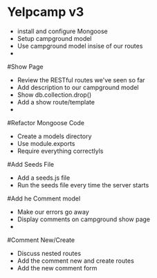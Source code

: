 # Yelpcamp v3
* install and configure Mongoose
* Setup campground model
* Use campground model insise of our routes
* 
#Show Page
* Review the RESTful routes we've seen so far
* Add description to our campground model
* Show db.collection.drop()
* Add a show route/template
* 
#Refactor Mongoose Code
* Create a models directory
* Use module.exports
* Require everything correctlyls

#Add Seeds File
* Add a seeds.js file
* Run the seeds file every time the server starts

#Add he Comment model
* Make our errors go away
* Display comments on campground show page
* 

#Comment New/Create
* Discuss nested routes
* Add the comment new and create routes
* Add the new comment form


